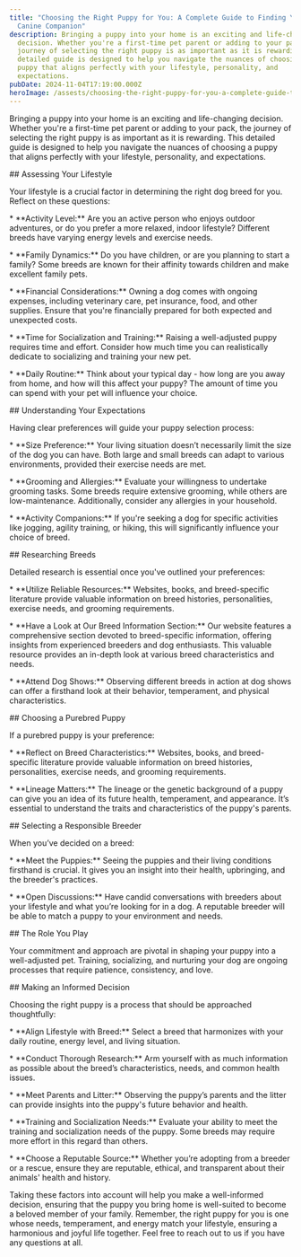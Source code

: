 ```yaml
---
title: "Choosing the Right Puppy for You: A Complete Guide to Finding Your Ideal
  Canine Companion"
description: Bringing a puppy into your home is an exciting and life-changing
  decision. Whether you're a first-time pet parent or adding to your pack, the
  journey of selecting the right puppy is as important as it is rewarding. This
  detailed guide is designed to help you navigate the nuances of choosing a
  puppy that aligns perfectly with your lifestyle, personality, and
  expectations.
pubDate: 2024-11-04T17:19:00.000Z
heroImage: /assests/choosing-the-right-puppy-for-you-a-complete-guide-to-finding-four-ideal-canine-companion.jpg
---
```

Bringing a puppy into your home is an exciting and life-changing decision. Whether you're a first-time pet parent or adding to your pack, the journey of selecting the right puppy is as important as it is rewarding. This detailed guide is designed to help you navigate the nuances of choosing a puppy that aligns perfectly with your lifestyle, personality, and expectations.



\## Assessing Your Lifestyle

Your lifestyle is a crucial factor in determining the right dog breed for you. Reflect on these questions:



\* \*\*Activity Level:\** Are you an active person who enjoys outdoor adventures, or do you prefer a more relaxed, indoor lifestyle? Different breeds have varying energy levels and exercise needs.



\* \*\*Family Dynamics:\** Do you have children, or are you planning to start a family? Some breeds are known for their affinity towards children and make excellent family pets.



\* \*\*Financial Considerations:\** Owning a dog comes with ongoing expenses, including veterinary care, pet insurance, food, and other supplies. Ensure that you're financially prepared for both expected and unexpected costs.



\* \*\*Time for Socialization and Training:\** Raising a well-adjusted puppy requires time and effort. Consider how much time you can realistically dedicate to socializing and training your new pet.



\* \*\*Daily Routine:\** Think about your typical day - how long are you away from home, and how will this affect your puppy? The amount of time you can spend with your pet will influence your choice.



\## Understanding Your Expectations

Having clear preferences will guide your puppy selection process:



\* \*\*Size Preference:\** Your living situation doesn’t necessarily limit the size of the dog you can have. Both large and small breeds can adapt to various environments, provided their exercise needs are met.



\* \*\*Grooming and Allergies:\** Evaluate your willingness to undertake grooming tasks. Some breeds require extensive grooming, while others are low-maintenance. Additionally, consider any allergies in your household.



\* \*\*Activity Companions:\** If you're seeking a dog for specific activities like jogging, agility training, or hiking, this will significantly influence your choice of breed.



\## Researching Breeds

Detailed research is essential once you've outlined your preferences:



\* \*\*Utilize Reliable Resources:\** Websites, books, and breed-specific literature provide valuable information on breed histories, personalities, exercise needs, and grooming requirements.



\* \*\*Have a Look at Our Breed Information Section:\** Our website features a comprehensive section devoted to breed-specific information, offering insights from experienced breeders and dog enthusiasts. This valuable resource provides an in-depth look at various breed characteristics and needs.



\* \*\*Attend Dog Shows:\** Observing different breeds in action at dog shows can offer a firsthand look at their behavior, temperament, and physical characteristics.



\## Choosing a Purebred Puppy

If a purebred puppy is your preference:



\* \*\*Reflect on Breed Characteristics:\** Websites, books, and breed-specific literature provide valuable information on breed histories, personalities, exercise needs, and grooming requirements.



\* \*\*Lineage Matters:\** The lineage or the genetic background of a puppy can give you an idea of its future health, temperament, and appearance. It’s essential to understand the traits and characteristics of the puppy's parents.



\## Selecting a Responsible Breeder

When you’ve decided on a breed:



\* \*\*Meet the Puppies:\** Seeing the puppies and their living conditions firsthand is crucial. It gives you an insight into their health, upbringing, and the breeder's practices.



\* \*\*Open Discussions:\** Have candid conversations with breeders about your lifestyle and what you’re looking for in a dog. A reputable breeder will be able to match a puppy to your environment and needs.



\## The Role You Play

Your commitment and approach are pivotal in shaping your puppy into a well-adjusted pet. Training, socializing, and nurturing your dog are ongoing processes that require patience, consistency, and love.



\## Making an Informed Decision

Choosing the right puppy is a process that should be approached thoughtfully:



\* \*\*Align Lifestyle with Breed:\** Select a breed that harmonizes with your daily routine, energy level, and living situation.



\* \*\*Conduct Thorough Research:\** Arm yourself with as much information as possible about the breed’s characteristics, needs, and common health issues.



\* \*\*Meet Parents and Litter:\** Observing the puppy’s parents and the litter can provide insights into the puppy's future behavior and health.



\* \*\*Training and Socialization Needs:\** Evaluate your ability to meet the training and socialization needs of the puppy. Some breeds may require more effort in this regard than others.



\* \*\*Choose a Reputable Source:\** Whether you’re adopting from a breeder or a rescue, ensure they are reputable, ethical, and transparent about their animals' health and history.



Taking these factors into account will help you make a well-informed decision, ensuring that the puppy you bring home is well-suited to become a beloved member of your family. Remember, the right puppy for you is one whose needs, temperament, and energy match your lifestyle, ensuring a harmonious and joyful life together. Feel free to reach out to us if you have any questions at all.
